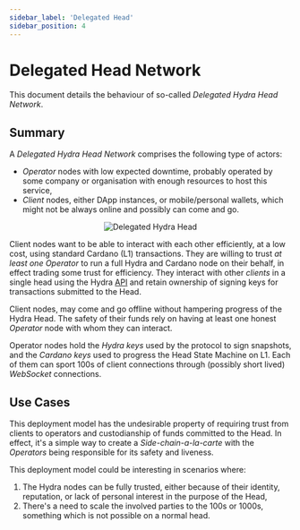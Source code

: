 ```yaml
---
sidebar_label: 'Delegated Head'
sidebar_position: 4
---
```


# Delegated Head Network

This document details the behaviour of so-called _Delegated Hydra Head Network_.

## Summary

A _Delegated Hydra Head Network_ comprises the following type of actors:

* _Operator_ nodes with low expected downtime, probably operated by some company or organisation with enough resources to host this service,
* _Client_ nodes, either DApp instances, or mobile/personal wallets, which might not be always online and possibly can come and go.

<p align="center">
  <img
    src={require('./delegated-head.png').default}
    alt="Delegated Hydra Head"
    height={400}
  />
</p>

Client nodes want to be able to interact with each other efficiently, at a low cost, using standard Cardano (L1) transactions. They are willing to trust *at least one* _Operator_ to run a full Hydra and Cardano node on their behalf, in effect trading some trust for efficiency. They interact with other _clients_ in a single head using the Hydra [API](https://hydra.family/head-protocol/api-reference) and retain ownership of signing keys for transactions submitted to the Head.

Client nodes, may come and go offline without hampering progress of the Hydra Head. The safety of their funds rely on having at least one honest _Operator_ node with whom they can interact.

Operator nodes hold the _Hydra keys_ used by the protocol to sign snapshots, and the _Cardano keys_ used to progress the Head State Machine on L1. Each of them can sport 100s of client connections through (possibly short lived) _WebSocket_ connections.

## Use Cases

This deployment model has the undesirable property of requiring trust from clients to operators and custodianship of funds committed to the Head. In effect, it's a simple way to create a _Side-chain-a-la-carte_ with the _Operators_ being responsible for its safety and liveness.

This deployment model could be interesting in scenarios where:

1. The Hydra nodes can be fully trusted, either because of their identity, reputation, or lack of personal interest in the purpose of the Head,
2. There's a need to scale the involved parties to the 100s or 1000s, something which is not possible on a normal head.
